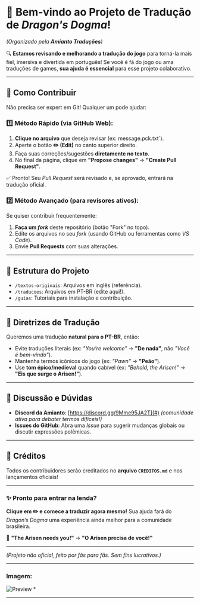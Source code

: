 # **🐉 Bem-vindo ao Projeto de Tradução de *Dragon's Dogma*!**  
*(Organizado pela **Amianto Traduções**)*  

🔍 **Estamos revisando e melhorando a tradução do jogo** para torná-la mais fiel, imersiva e divertida em português! Se você é fã do jogo ou ama traduções de games, **sua ajuda é essencial** para esse projeto colaborativo.  

---

## **📌 Como Contribuir**  
Não precisa ser expert em Git! Qualquer um pode ajudar:  

### **1️⃣ Método Rápido (via GitHub Web):**  
1. **Clique no arquivo** que deseja revisar (ex: message.pck.txt`).  
2. Aperte o botão **✏️ (Edit)** no canto superior direito.  
3. Faça suas correções/sugestões **diretamente no texto**.  
4. No final da página, clique em **"Propose changes"** → **"Create Pull Request"**.  

✅ Pronto! Seu *Pull Request* será revisado e, se aprovado, entrará na tradução oficial.  

### **2️⃣ Método Avançado (para revisores ativos):**  
Se quiser contribuir frequentemente:  
1. **Faça um *fork*** deste repositório (botão "Fork" no topo).  
2. Edite os arquivos no seu *fork* (usando GitHub ou ferramentas como *VS Code*).  
3. Envie **Pull Requests** com suas alterações.  

---

## **📂 Estrutura do Projeto**  
- `/textos-originais`: Arquivos em inglês (referência).  
- `/traducoes`: Arquivos em PT-BR (edite aqui!).  
- `/guias`: Tutoriais para instalação e contribuição.  

---

## **🎯 Diretrizes de Tradução**  
Queremos uma tradução **natural para o PT-BR**, então:  
- Evite traduções literais (ex: *"You’re welcome"* → **"De nada"**, não *"Você é bem-vindo"*).  
- Mantenha termos icônicos do jogo (ex: *"Pawn"* → **"Peão"**).  
- Use **tom épico/medieval** quando cabível (ex: *"Behold, the Arisen!"* → **"Eis que surge o Arisen!"**).  

---

## **💬 Discussão e Dúvidas**  
- **Discord da Amianto**: [https://discord.gg/9Mme95JA2T](#) *(comunidade ativa para debater termos difíceis!)*  
- **Issues do GitHub**: Abra uma *Issue* para sugerir mudanças globais ou discutir expressões polêmicas.  

---

## **🙌 Créditos**  
Todos os contribuidores serão creditados no **arquivo `CREDITOS.md`** e nos lançamentos oficiais!  

---

### **✨ Pronto para entrar na lenda?**  
**Clique em ✏️ e comece a traduzir agora mesmo!** Sua ajuda fará do *Dragon’s Dogma* uma experiência ainda melhor para a comunidade brasileira.  

🚀 **"The Arisen needs you!"** → **"O Arisen precisa de você!"**  

--- 

*(Projeto não oficial, feito por fãs para fãs. Sem fins lucrativos.)*  

---

### **Imagem:**  
![Preview](https://imgur.com/a/SzKDkVS) *

---
